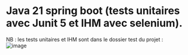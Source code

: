 # Java 21 spring boot (tests unitaires avec Junit 5 et IHM avec selenium). 
NB : les tests unitaires et IHM sont dans le dossier test du projet :  
 ![image](https://github.com/user-attachments/assets/3aa3a47f-d808-4704-95c3-6c615c92cf1f)



